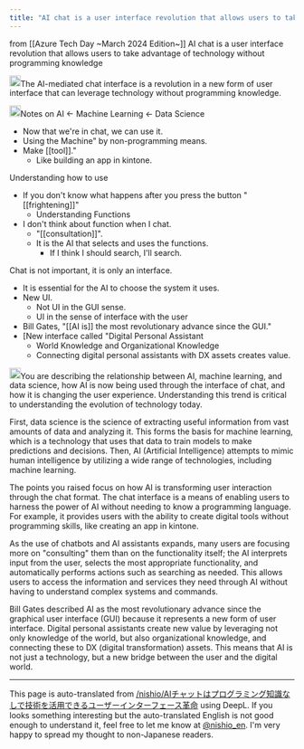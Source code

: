 ```yaml
---
title: "AI chat is a user interface revolution that allows users to take advantage of technology without programming knowledge"
---
```


from [[Azure Tech Day ~March 2024 Edition~]]
AI chat is a user interface revolution that allows users to take advantage of technology without programming knowledge

<img src='https://scrapbox.io/api/pages/nishio-en/chatgpt/icon' alt='chatgpt.icon' height="19.5"/>The AI-mediated chat interface is a revolution in a new form of user interface that can leverage technology without programming knowledge.

<img src='https://scrapbox.io/api/pages/nishio-en/nishio/icon' alt='nishio.icon' height="19.5"/>Notes on
AI ← Machine Learning ← Data Science
- Now that we're in chat, we can use it.
- Using the Machine" by non-programming means.
- Make [[tool]]."
    - Like building an app in kintone.

Understanding how to use
- If you don't know what happens after you press the button "[[frightening]]"
    - Understanding Functions
- I don't think about function when I chat.
    - "[[consultation]]".
    - It is the AI that selects and uses the functions.
        - If I think I should search, I'll search.

Chat is not important, it is only an interface.
- It is essential for the AI to choose the system it uses.
- New UI.
    - Not UI in the GUI sense.
    - UI in the sense of interface with the user
- Bill Gates, "[[AI is]] the most revolutionary advance since the GUI."
- [New interface called "Digital Personal Assistant
    - World Knowledge and Organizational Knowledge
    - Connecting digital personal assistants with DX assets creates value.

<img src='https://scrapbox.io/api/pages/nishio-en/gpt/icon' alt='gpt.icon' height="19.5"/>You are describing the relationship between AI, machine learning, and data science, how AI is now being used through the interface of chat, and how it is changing the user experience. Understanding this trend is critical to understanding the evolution of technology today.

First, data science is the science of extracting useful information from vast amounts of data and analyzing it. This forms the basis for machine learning, which is a technology that uses that data to train models to make predictions and decisions. Then, AI (Artificial Intelligence) attempts to mimic human intelligence by utilizing a wide range of technologies, including machine learning.

The points you raised focus on how AI is transforming user interaction through the chat format. The chat interface is a means of enabling users to harness the power of AI without needing to know a programming language. For example, it provides users with the ability to create digital tools without programming skills, like creating an app in kintone.

As the use of chatbots and AI assistants expands, many users are focusing more on "consulting" them than on the functionality itself; the AI interprets input from the user, selects the most appropriate functionality, and automatically performs actions such as searching as needed. This allows users to access the information and services they need through AI without having to understand complex systems and commands.

Bill Gates described AI as the most revolutionary advance since the graphical user interface (GUI) because it represents a new form of user interface. Digital personal assistants create new value by leveraging not only knowledge of the world, but also organizational knowledge, and connecting these to DX (digital transformation) assets. This means that AI is not just a technology, but a new bridge between the user and the digital world.


---
This page is auto-translated from [/nishio/AIチャットはプログラミング知識なしで技術を活用できるユーザーインターフェース革命](https://scrapbox.io/nishio/AIチャットはプログラミング知識なしで技術を活用できるユーザーインターフェース革命) using DeepL. If you looks something interesting but the auto-translated English is not good enough to understand it, feel free to let me know at [@nishio_en](https://twitter.com/nishio_en). I'm very happy to spread my thought to non-Japanese readers.